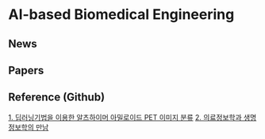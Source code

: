 # AI-based Biomedical Engineering

## News

## Papers

## Reference (Github)
[1. 딥러닝기법을 이용한 알츠하이머 아밀로이드 PET 이미지 분류](https://github.com/choco9966/Alzheimer-Lab)
[2. 의료정보학과 생명정보학의 만남](https://github.com/biospin/deep_menia)
